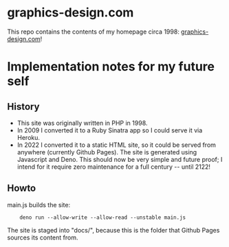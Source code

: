 # graphics-design.com

This repo contains the contents of my homepage circa 1998: <a
href="https://www.graphics-design.com">graphics-design.com</a>!

# Implementation notes for my future self

## History

* This site was originally written in PHP in 1998.
* In 2009 I converted it to a Ruby Sinatra app so I could serve it via Heroku.
* In 2022 I converted it to a static HTML site, so it could be served from anywhere (currently Github Pages).
  The site is generated using Javascript and Deno. This should now be very simple and future proof; I intend
  for it require zero maintenance for a full century -- until 2122!

## Howto

main.js builds the site:

        deno run --allow-write --allow-read --unstable main.js

The site is staged into "docs/", because this is the folder that Github Pages sources its content from.
